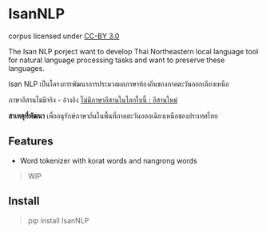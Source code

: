 # IsanNLP

corpus licensed under [CC-BY 3.0](http://creativecommons.org/licenses/by/3.0/)

The Isan NLP porject want to develop Thai Northeastern local language tool for natural language processing tasks and want to preserve these languages.

Isan NLP เป็นโครงการพัฒนาการประมวลผลภาษาท้องถิ่นของภาคตะวันออกเฉียงเหนือ

ภาษาอีสานไม่มีจริง - อ้างอิง [ไม่มีภาษาอีสานในโลกใบนี้ : อีสานใหม่](https://www.youtube.com/watch?v=lX0oriwGjdM)

**สาเหตุที่พัฒนา** เพื่ออนุรักษ์ภาษาถิ่นในพื้นที่ภาคตะวันออกเฉียงเหนือของประเทศไทย

## Features

- Word tokenizer with korat words and nangrong words

> WIP

## Install

> pip install IsanNLP

